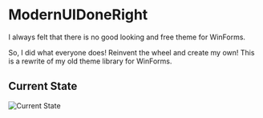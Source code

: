 # ModernUIDoneRight
I always felt that there is no good looking and free theme for WinForms.

So, I did what everyone does! Reinvent the wheel and create my own!
This is a rewrite of my old theme library for WinForms.


## Current State
![Current State](https://i.imgur.com/EAcilGP.png "Image")
